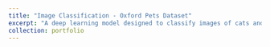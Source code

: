 ```yaml
---
title: "Image Classification - Oxford Pets Dataset"
excerpt: "A deep learning model designed to classify images of cats and dogs, leveraging the Oxford Pets dataset. The project explores convolutional neural networks (CNNs) for image classification, improving accuracy through data preprocessing and augmentation.<br/><img src='/images/oxford_pets_classification.png'>"
collection: portfolio
---
```

